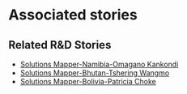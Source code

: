 # Associated stories

<!-- !!DO NOT REMOVE!! start autogenerated hyperlinks -->
## Related R&D Stories
- [Solutions Mapper\-Namibia\-Omagano Kankondi](/stories/?doc=SolutionMappers_NAM)
- [Solutions Mapper\-Bhutan\-Tshering Wangmo](/stories/?doc=SolutionMappers_BTN)
- [Solutions Mapper\-Bolivia\-Patricia Choke](/stories/?doc=SolutionMappers_BOL)
<!-- !!DO NOT REMOVE!! end autogenerated hyperlinks -->